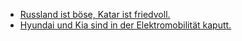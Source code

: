* [Russland ist böse, Katar ist friedvoll.](https://blog.fefe.de/?ts=9c74d628)
* [Hyundai und Kia sind in der Elektromobilität kaputt.](https://blog.fefe.de/?ts=9c7484ca)

